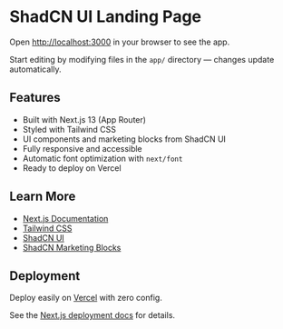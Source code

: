# ShadCN UI Landing Page

Open [http://localhost:3000](http://localhost:3000) in your browser to see the app.

Start editing by modifying files in the `app/` directory — changes update automatically.

## Features

- Built with Next.js 13 (App Router)  
- Styled with Tailwind CSS  
- UI components and marketing blocks from ShadCN UI  
- Fully responsive and accessible  
- Automatic font optimization with `next/font`  
- Ready to deploy on Vercel  

## Learn More

- [Next.js Documentation](https://nextjs.org/docs)  
- [Tailwind CSS](https://tailwindcss.com/docs)  
- [ShadCN UI](https://ui.shadcn.com/)  
- [ShadCN Marketing Blocks](https://tailark.com/)  

## Deployment

Deploy easily on [Vercel](https://vercel.com/new) with zero config.

See the [Next.js deployment docs](https://nextjs.org/docs/app/building-your-application/deploying) for details.
